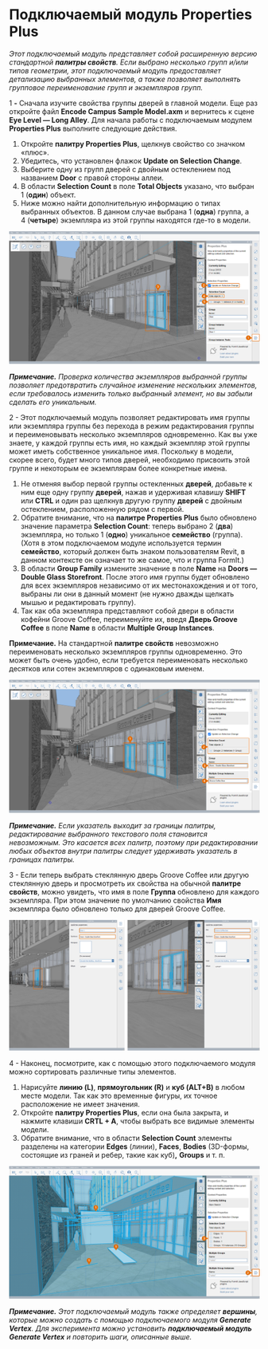 # Подключаемый модуль Properties Plus

_Этот подключаемый модуль представляет собой расширенную версию стандартной_ _**палитры свойств**. Если выбрано несколько групп и/или типов геометрии, этот подключаемый модуль предоставляет детализацию выбранных элементов, а также позволяет выполнять групповое переименование групп и экземпляров групп._

1 **-** Сначала изучите свойства группы дверей в главной модели. Еще раз откройте файл **Encode Campus Sample Model.axm** и вернитесь к сцене **Eye Level — Long Alley**. Для начала работы с подключаемым модулем **Properties Plus** выполните следующие действия.

1. Откройте **палитру Properties Plus**, щелкнув свойство со значком «плюс».
2. Убедитесь, что установлен флажок **Update on Selection Change**.
3. Выберите одну из групп дверей с двойным остеклением под названием **Door** с правой стороны аллеи.
4. В области **Selection Count** в поле **Total Objects** указано, что выбран 1 (**один**) объект.
5. Ниже можно найти дополнительную информацию о типах выбранных объектов. В данном случае выбрана 1 (**одна**) группа, а 4 (**четыре**) экземпляра из этой группы находятся где-то в модели.

![](<../../.gitbook/assets/10 (2) (1).png>)

_**Примечание.**_ _Проверка количества экземпляров выбранной группы позволяет предотвратить случайное изменение нескольких элементов, если требовалось изменить только выбранный элемент, но вы забыли сделать его уникальным._

2 - Этот подключаемый модуль позволяет редактировать имя группы или экземпляра группы без перехода в режим редактирования группы и переименовывать несколько экземпляров одновременно. Как вы уже знаете, у каждой группы есть имя, но каждый экземпляр этой группы может иметь собственное уникальное имя. Поскольку в модели, скорее всего, будет много типов дверей, необходимо присвоить этой группе и некоторым ее экземплярам более конкретные имена.

1. Не отменяя выбор первой группы остекленных **дверей**, добавьте к ним еще одну группу **дверей**, нажав и удерживая клавишу **SHIFT** или **CTRL** и один раз щелкнув другую группу **дверей** с двойным остеклением, расположенную рядом с первой.
2. Обратите внимание, что на **палитре Properties Plus** было обновлено значение параметра **Selection Count**: теперь выбрано 2 (**два**) экземпляра, но только 1 (**одно**) уникальное **семейство** (группа). (Хотя в этом подключаемом модуле используется термин **семейство**, который должен быть знаком пользователям Revit, в данном контексте он означает то же самое, что и группа FormIt.)
3. В области **Group Family** измените значение в поле **Name** на **Doors — Double Glass Storefront**. После этого имя группы будет обновлено для всех экземпляров независимо от их местонахождения и от того, выбраны ли они в данный момент \(не нужно дважды щелкать мышью и редактировать группу\).
4. Так как оба экземпляра представляют собой двери в области кофейни Groove Coffee, переименуйте их, введя **Дверь Groove Coffee** в поле **Name** в области **Multiple Group Instances**.

**Примечание.** На стандартной **палитре свойств** невозможно переименовать несколько экземпляров группы одновременно. Это может быть очень удобно, если требуется переименовать несколько десятков или сотен экземпляров с одинаковым именем.

![](<../../.gitbook/assets/11 (6) (1).png>)

_**Примечание.**_ _Если указатель выходит за границы палитры, редактирование выбранного текстового поля становится невозможным. Это касается всех палитр, поэтому при редактировании любых объектов внутри палитры следует удерживать указатель в границах палитры._

3 - Если теперь выбрать стеклянную дверь Groove Coffee или другую стеклянную дверь и просмотреть их свойства на обычной **палитре свойств**, можно увидеть, что имя в поле **Группа** обновлено для каждого экземпляра. При этом значение по умолчанию свойства **Имя** экземпляра было обновлено только для дверей Groove Coffee.

![](<../../.gitbook/assets/12 (3) (1).png>)

4 - Наконец, посмотрите, как с помощью этого подключаемого модуля можно сортировать различные типы элементов.

1. Нарисуйте **линию (L)**, **прямоугольник (R)** и **куб (ALT+B)** в любом месте модели. Так как это временные фигуры, их точное расположение не имеет значения.
2. Откройте **палитру Properties Plus**, если она была закрыта, и нажмите клавиши **CRTL + A**, чтобы выбрать все видимые элементы модели.
3. Обратите внимание, что в области **Selection Count** элементы разделены на категории **Edges** (линии), **Faces**, **Bodies** (3D-формы, состоящие из граней и ребер, такие как куб)**,** **Groups** и т. п.

![](<../../.gitbook/assets/13 (3) (1).png>)

_**Примечание.**_ _Этот подключаемый модуль также определяет_ _**вершины**, которые можно создать с помощью подключаемого модуля_ _**Generate Vertex**. Для эксперимента можно установить_ _**подключаемый модуль Generate Vertex**_ _и повторить шаги, описанные выше._
